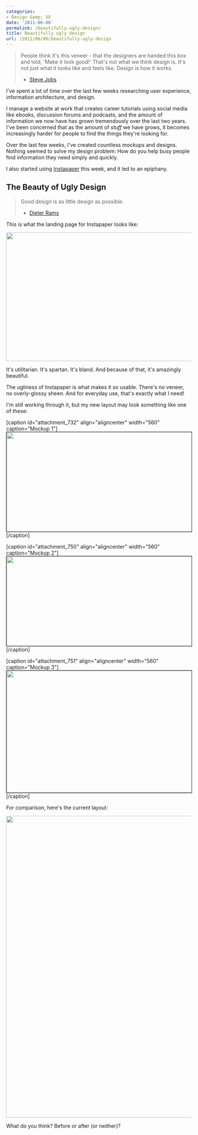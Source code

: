 ```yaml
---
categories:
- Design &amp; UX
date: '2011-06-06'
permalink: /beautifully-ugly-design/
title: Beautifully ugly design
url: /2011/06/06/beautifully-ugly-design
---
```


<blockquote>People think it's this veneer - that the designers are handed this box and told, 'Make it look good!' That's not what we think design is. It's not just what it looks like and feels like. Design is how it works.

- <a href="http://en.wikiquote.org/wiki/Steve_Jobs">Steve Jobs</a></blockquote>

I've spent a lot of time over the last few weeks researching user experience, information architecture, and design.

I manage a website at work that creates career tutorials using social media like ebooks, discussion forums and podcasts, and the amount of information we now have has grown tremendously over the last two years. I've been concerned that as the amount of <em>stuff</em> we have grows, it becomes increasingly harder for people to find the things they're looking for.

Over the last few weeks, I've created countless mockups and designs. Nothing seemed to solve my design problem: How do you help busy people find information they need simply and quickly.

I also started using <a href="http://www.instapaper.com/">Instapaper</a> this week, and it led to an epiphany.
<!--more-->
<h2>The Beauty of Ugly Design</h2>

<blockquote>Good design is as little design as possible.

- <a href="http://www.vitsoe.com/en/gb/about/dieterrams/gooddesign">Dieter Rams</a></blockquote>

This is what the landing page for Instapaper looks like:

<img src="https://gomakethings.com/wp-content/uploads/2011/06/Instapaper-510x350.png" alt="" title="Instapaper" width="510" height="350" class="aligncenter size-medium wp-image-731" />

It's utilitarian. It's spartan. It's bland. And because of that, it's amazingly beautiful.

The ugliness of Instapaper is what makes it so usable. There's no veneer, no overly-glossy sheen. And for everyday use, that's exactly what I need!

I'm still working through it, but my new layout may look something like one of these:

[caption id="attachment_732" align="aligncenter" width="560" caption="Mockup 1"]<img style="border: 1px solid black;" src="https://gomakethings.com/wp-content/uploads/2011/06/career-center-mockup-560x271.png" alt="" title="career-center-mockup" width="560" height="271" class="size-medium wp-image-732" />[/caption]

[caption id="attachment_750" align="aligncenter" width="560" caption="Mockup 2"]<img style="border: 1px solid black;" src="https://gomakethings.com/wp-content/uploads/2011/06/mock-up-2-560x244.png" alt="" title="mock-up-2" width="560" height="244" class="size-medium wp-image-750" />[/caption]

[caption id="attachment_751" align="aligncenter" width="560" caption="Mockup 3"]<img style="border: 1px solid black;" src="https://gomakethings.com/wp-content/uploads/2011/06/mock-up-3-560x332.png" alt="" title="mock-up-3" width="560" height="332" class="size-medium wp-image-751" />[/caption]

For comparison, here's the current layout:

<img src="https://gomakethings.com/wp-content/uploads/2011/06/career-center-2.png" alt="" title="career-center-2" width="560" height="821" class="aligncenter size-full wp-image-740" />

What do you think? Before or after (or neither)?